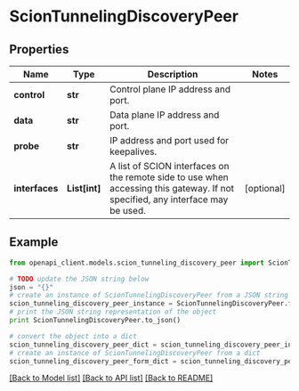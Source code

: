 # ScionTunnelingDiscoveryPeer


## Properties

Name | Type | Description | Notes
------------ | ------------- | ------------- | -------------
**control** | **str** | Control plane IP address and port. | 
**data** | **str** | Data plane IP address and port. | 
**probe** | **str** | IP address and port used for keepalives. | 
**interfaces** | **List[int]** | A list of SCION interfaces on the remote side to use when accessing this gateway. If not specified, any interface may be used.  | [optional] 

## Example

```python
from openapi_client.models.scion_tunneling_discovery_peer import ScionTunnelingDiscoveryPeer

# TODO update the JSON string below
json = "{}"
# create an instance of ScionTunnelingDiscoveryPeer from a JSON string
scion_tunneling_discovery_peer_instance = ScionTunnelingDiscoveryPeer.from_json(json)
# print the JSON string representation of the object
print ScionTunnelingDiscoveryPeer.to_json()

# convert the object into a dict
scion_tunneling_discovery_peer_dict = scion_tunneling_discovery_peer_instance.to_dict()
# create an instance of ScionTunnelingDiscoveryPeer from a dict
scion_tunneling_discovery_peer_form_dict = scion_tunneling_discovery_peer.from_dict(scion_tunneling_discovery_peer_dict)
```
[[Back to Model list]](../README.md#documentation-for-models) [[Back to API list]](../README.md#documentation-for-api-endpoints) [[Back to README]](../README.md)



